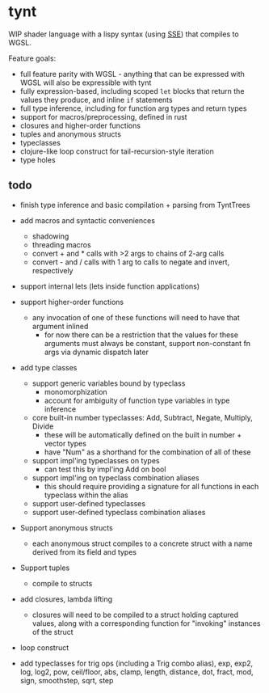 # tynt

WIP shader language with a lispy syntax (using [SSE](https://github.com/Ella-Hoeppner/SSE)) that compiles to WGSL.

Feature goals:
  * full feature parity with WGSL - anything that can be expressed with WGSL will also be expressible with tynt
  * fully expression-based, including scoped `let` blocks that return the values they produce, and inline `if` statements
  * full type inference, including for function arg types and return types
  * support for macros/preprocessing, defined in rust
  * closures and higher-order functions
  * tuples and anonymous structs
  * typeclasses
  * clojure-like loop construct for tail-recursion-style iteration
  * type holes

## todo
* finish type inference and basic compilation + parsing from TyntTrees

* add macros and syntactic conveniences
  * shadowing
  * threading macros
  * convert + and * calls with >2 args to chains of 2-arg calls
  * convert - and / calls with 1 arg to calls to negate and invert, respectively
* support internal lets (lets inside function applications)
* support higher-order functions
  * any invocation of one of these functions will need to have that argument inlined
    * for now there can be a restriction that the values for these arguments must always be constant, support non-constant fn args via dynamic dispatch later
* add type classes
  * support generic variables bound by typeclass
    * monomorphization
    * account for ambiguity of function type variables in type inference
  * core built-in number typeclasses: Add, Subtract, Negate, Multiply, Divide
    * these will be automatically defined on the built in number + vector types
    * have "Num" as a shorthand for the combination of all of these
  * support impl'ing typeclasses on types
    * can test this by impl'ing Add on bool
  * support impl'ing on typeclass combination aliases
    * this should require providing a signature for all functions in each typeclass within the alias
  * support user-defined typeclasses
  * support user-defined typeclass combination aliases

* Support anonymous structs
  * each anonymous struct compiles to a concrete struct with a name derived from its field and types
* Support tuples
  * compile to structs

* add closures, lambda lifting
  * closures will need to be compiled to a struct holding captured values, along with a corresponding function for "invoking" instances of the struct

* loop construct

* add typeclasses for trig ops (including a Trig combo alias), exp, exp2, log, log2, pow, ceil/floor, abs, clamp, length, distance, dot, fract, mod, sign, smoothstep, sqrt, step